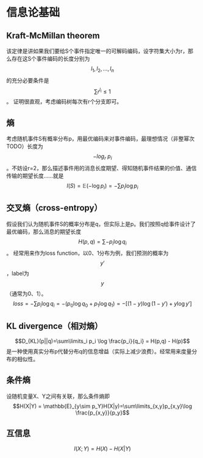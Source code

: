 # 信息论基础

## Kraft-McMillan theorem
该定律是讲如果我们要给S个事件指定唯一的可解码编码，设字符集大小为r，那么存在这S个事件编码的长度分别为$${l_1,l_2,...,l_n}$$的充分必要条件是$$\sum r^{l_i}\leq 1$$。
证明很直观，考虑编码树每次有r个分支即可。
## 熵
考虑随机事件S有概率分布p，用最优编码来对事件编码，最理想情况（非整幂次TODO）长度为$$-log_r \ p_i$$。不妨设r=2，那么描述事件用的消息长度期望、得知随机事件结果的价值、通信传输的期望长度……就是
$$I(S)=\mathbb{E}(-\log  p_i)=-\sum p_i\log p_i$$
## 交叉熵（cross-entropy）
假设我们认为随机事件S的概率分布是q，但实际上是p。我们按照q给事件设计了最优编码，那么消息的期望长度$$H(p,q)=\sum -p_i\log q_i$$。
经常用来作为loss function，以0、1分布为例，我们预测的概率为$$y'$$，label为$$y$$（通常为0、1）。
$$loss = -\sum p_i\log q_i = -(p_0\log q_0 + p_1\log q_1) = -[(1-y)\log (1-y') + y\log y']$$
## KL divergence（相对熵）
$$D_{KL}(p||q)=\sum\limits_i p_i \log \frac{p_i}{q_i} = H(p,q) - H(p)$$
是一种使用真实分布p代替分布q的信息增益（实际上减少浪费）。经常用来度量分布的相似性。

## 条件熵
设随机变量X、Y之间有关联，那么条件熵即$$H(X|Y) = \mathbb{E}_{y\sim p_Y}H(X|y)=\sum\limits_{x,y}p_{x,y}\log \frac{p_{x,y}}{p_y}$$

## 互信息
$$I(X;Y) = H(X) - H(X|Y)$$